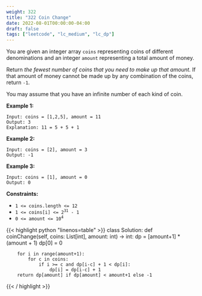 ```yaml
---
weight: 322
title: "322 Coin Change"
date: 2022-08-01T00:00:00-04:00
draft: false
tags: ["leetcode", "lc_medium", "lc_dp"]
---
```


You are given an integer array `coins` representing coins of different denominations and an integer `amount` representing a total amount of money.

Return _the fewest number of coins that you need to make up that amount._ If that amount of money cannot be made up by any combination of the coins, return `-1`.

You may assume that you have an infinite number of each kind of coin.

**Example 1:**
```
Input: coins = [1,2,5], amount = 11
Output: 3
Explanation: 11 = 5 + 5 + 1
```
**Example 2:**
```
Input: coins = [2], amount = 3
Output: -1
```
**Example 3:**
```
Input: coins = [1], amount = 0
Output: 0
```

**Constraints:**
- `1 <= coins.length <= 12`
- <code>1 <= coins[i] <= 2<sup>31</sup> - 1</code>
- <code>0 <= amount <= 10<sup>4</sup></code>

<div class="tabs"></div>
<div class="tab-content">
<div id="python" class="lang">
{{< highlight python "linenos=table" >}}
class Solution:
    def coinChange(self, coins: List[int], amount: int) -> int:
        dp = [amount+1] * (amount + 1)
        dp[0] = 0
        
        for i in range(amount+1):
            for c in coins:
                if i >= c and dp[i-c] + 1 < dp[i]:
                    dp[i] = dp[i-c] + 1
        return dp[amount] if dp[amount] < amount+1 else -1
{{< / highlight >}}
</div>
</div>
